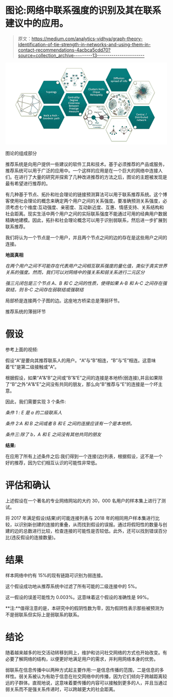 # 图论:网络中联系强度的识别及其在联系建议中的应用。

> 原文：<https://medium.com/analytics-vidhya/graph-theory-identification-of-tie-strength-in-networks-and-using-them-in-contact-recommendations-4acbca5cdd70?source=collection_archive---------13----------------------->

![](img/d45412baf33713eb28f675643cb4ffe4.png)

图论的组成部分

推荐系统是向用户提供一些建议的软件工具和技术。基于必须推荐的产品或服务，推荐系统可以用于广泛的应用中。一个这样的应用是在一个巨大的网络中连接人们。在进行了大量的研究并探索了几种改进推荐的方法之后，图论的主题被发现是最有希望进行推荐的。

有几种基于节点、拓扑和社会理论的链接预测算法可以用于联系推荐系统。这个博客使用社会理论的概念来确定两个用户之间的关系强度。要准确预测关系强度，必须考虑七个维度:互动强度、亲密度、互动新近度、互惠、情感支持、关系结构和社会距离。现实生活中两个用户之间的实际联系强度不能通过可用的经典用户数据精确地建模。因此，拓扑和社会理论概念可以用于识别弱联系，然后进一步扩展到联系推荐。

我们将认为一个节点是一个用户，并且两个节点之间的边的存在是这些用户之间的连接。

**地面真相**

*在两个用户之间不可能存在代表用户之间相互联系强度的量化值，类似于真实世界关系的强度。然而，我们可以对网络中的强关系和弱关系进行二元区分*

*强三元闭包是三个节点 A、B 和 C 之间的性质，使得如果 A-B 和 A-C 之间存在强联结，则 B-C 之间存在弱联结或强联结*

局部桥是连接两个子图的边。这座地方桥梁总是薄弱环节。

推荐系统的薄弱环节

# 假设

参考上面的视频:

假设“A”是要向其推荐联系人的用户。“A”与“B”相连，“B”与“E”相连。这意味着“E”是第二级接触或“A”。

根据假设，如果“A”&“B”之间或“B”&“E”之间的连接是本地桥(弱连接),并且如果除了“B”之外“A”&“E”之间没有共同的朋友，那么向“B”推荐与“E”的连接是一个坏主意。

因此，我们需要实现 3 个条件:

*条件 1 : E 是 a 的二级联系人*

*条件 2:A 和 B 之间或者 B 和 E 之间的连接应该有一个是本地桥。*

*条件三:除了 b，A 和 E 之间没有其他共同的朋友*

**结果:**

在应用了所有上述条件之后:我们得到一个连接(边)列表，根据假设，这不是一个好的推荐，因为它们相互认识的可能性非常低。

# **评估和确认**

上述假设在一个著名的专业网络网站的大约 30，000 名用户的样本集上进行了测试。

将 2017 年满足假设(结果)的可能连接列表与 2018 年的相同用户样本集进行比较，以识别新创建的连接的重叠，从而找到假设的误报。通过将假阳性的数量与创建的边的总数进行比较，检查连接的可能性是否较低。此外，还可以找到错误百分比(违反假设的连接数量)。

# **结果**

样本网络中约有 15%的现有链路可识别为弱连接。

这个假设成功地从推荐系统中过滤了所有可能的二级连接中的 5%。

这一假设的误差可能性为 0.003%。这意味着这个假设的准确性是 99%。

**注:**值得注意的是，本研究中的假阴性数为零，因为假阴性表示那些被预测为不是弱联系但实际上是弱联系的联系。

# **结论**

随着越来越多的社交活动转移到网上，维护和访问社交网络的方式也开始改变。有必要了解网络的结构，以便更好地满足用户的需求，并利用网络本身的优势。

弱联系在信息传播中以两种方式起主要作用:一是信息传播的范围，二是信息的多样性。弱关系被认为有助于信息在社交网络中的传播，因为它们倾向于跨越距离较远的子群体。直观地说，这意味着要传播的内容可以接触到更多的人，并且当通过弱关系而不是强关系传递时，可以跨越更大的社会距离。